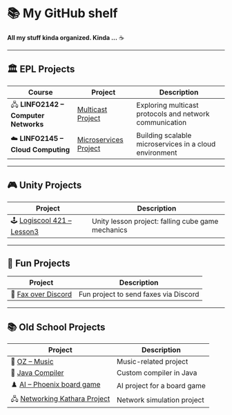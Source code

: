# 📚 My GitHub shelf

**All my stuff kinda organized. Kinda ...** ☕

---

## 🏛️ EPL Projects

| Course                              | Project                                                                  | Description                                             |
| ----------------------------------- | ------------------------------------------------------------------------ | ------------------------------------------------------- |
| 🖧 **LINFO2142 – Computer Networks** | [Multicast Project](https://github.com/Ayly-EXE/LINFO2142-Project1)      | Exploring multicast protocols and network communication |
| ☁️ **LINFO2145 – Cloud Computing**   | [Microservices Project](https://github.com/Ayly-EXE/LINFO2145-2025-2026) | Building scalable microservices in a cloud environment  |

---

## 🎮 Unity Projects

| Project                                                                            | Description                                       |
| ---------------------------------------------------------------------------------- | ------------------------------------------------- |
| 🕹️ [Logiscool 421 – Lesson3](https://github.com/Ayly-EXE/LogiscoolUnityFallingCube) | Unity lesson project: falling cube game mechanics |

---

## 🧩 Fun Projects

| Project                                                        | Description                           |
| -------------------------------------------------------------- | ------------------------------------- |
| 📨 [Fax over Discord](https://github.com/Ayly-EXE/printWizzard) | Fun project to send faxes via Discord |

---

## 📚 Old School Projects

| Project                                                                       | Description                 |
| ----------------------------------------------------------------------------- | --------------------------- |
| 🎵 [OZ – Music](https://github.com/Ayly-EXE/DidNot-e)                          | Music-related project       |
| 📝 [Java Compiler](https://github.com/Ayly-EXE/SpaghettiCompiler)              | Custom compiler in Java     |
| ♟️ [AI – Phoenix board game](https://github.com/Ayly-EXE/KentuckyFriedPhoenix) | AI project for a board game |
| 🖧 [Networking Kathara Project](https://github.com/Ayly-EXE/KathaKado)         | Network simulation project  |
